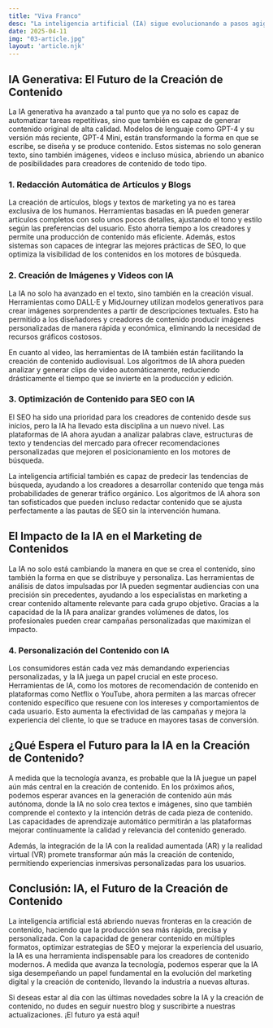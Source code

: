 ```yaml
---
title: "Viva Franco"
desc: "La inteligencia artificial (IA) sigue evolucionando a pasos agigantados y está impactando todos los sectores, y el mundo de la creación de contenido no es una excepción. En 2025, la IA ha dado un giro significativo en cómo se genera, distribuye y consume contenido, convirtiéndose en una herramienta esencial para creadores, empresas y profesionales del marketing. Este artículo explora las últimas novedades sobre la IA y su influencia en la creación de contenido, destacando las innovaciones más relevantes que están marcando el presente y el futuro de la industria."
date: 2025-04-11
img: "03-article.jpg"
layout: 'article.njk'
---
```


<h2>IA Generativa: El Futuro de la Creación de Contenido</h2>
<p>La IA generativa ha avanzado a tal punto que ya no solo es capaz de automatizar tareas repetitivas, sino que también es capaz de generar contenido original de alta calidad. Modelos de lenguaje como GPT-4 y su versión más reciente, GPT-4 Mini, están transformando la forma en que se escribe, se diseña y se produce contenido. Estos sistemas no solo generan texto, sino también imágenes, videos e incluso música, abriendo un abanico de posibilidades para creadores de contenido de todo tipo.</p>

<h3>1. Redacción Automática de Artículos y Blogs</h3>
<p>La creación de artículos, blogs y textos de marketing ya no es tarea exclusiva de los humanos. Herramientas basadas en IA pueden generar artículos completos con solo unos pocos detalles, ajustando el tono y estilo según las preferencias del usuario. Esto ahorra tiempo a los creadores y permite una producción de contenido más eficiente. Además, estos sistemas son capaces de integrar las mejores prácticas de SEO, lo que optimiza la visibilidad de los contenidos en los motores de búsqueda.</p>

<h3>2. Creación de Imágenes y Videos con IA</h3>
<p>La IA no solo ha avanzado en el texto, sino también en la creación visual. Herramientas como DALL·E y MidJourney utilizan modelos generativos para crear imágenes sorprendentes a partir de descripciones textuales. Esto ha permitido a los diseñadores y creadores de contenido producir imágenes personalizadas de manera rápida y económica, eliminando la necesidad de recursos gráficos costosos.</p>
<p>En cuanto al video, las herramientas de IA también están facilitando la creación de contenido audiovisual. Los algoritmos de IA ahora pueden analizar y generar clips de video automáticamente, reduciendo drásticamente el tiempo que se invierte en la producción y edición.</p>

<h3>3. Optimización de Contenido para SEO con IA</h3>
<p>El SEO ha sido una prioridad para los creadores de contenido desde sus inicios, pero la IA ha llevado esta disciplina a un nuevo nivel. Las plataformas de IA ahora ayudan a analizar palabras clave, estructuras de texto y tendencias del mercado para ofrecer recomendaciones personalizadas que mejoren el posicionamiento en los motores de búsqueda.</p>
<p>La inteligencia artificial también es capaz de predecir las tendencias de búsqueda, ayudando a los creadores a desarrollar contenido que tenga más probabilidades de generar tráfico orgánico. Los algoritmos de IA ahora son tan sofisticados que pueden incluso redactar contenido que se ajusta perfectamente a las pautas de SEO sin la intervención humana.</p>

<h2>El Impacto de la IA en el Marketing de Contenidos</h2>
<p>La IA no solo está cambiando la manera en que se crea el contenido, sino también la forma en que se distribuye y personaliza. Las herramientas de análisis de datos impulsadas por IA pueden segmentar audiencias con una precisión sin precedentes, ayudando a los especialistas en marketing a crear contenido altamente relevante para cada grupo objetivo. Gracias a la capacidad de la IA para analizar grandes volúmenes de datos, los profesionales pueden crear campañas personalizadas que maximizan el impacto.</p>

<h3>4. Personalización del Contenido con IA</h3>
<p>Los consumidores están cada vez más demandando experiencias personalizadas, y la IA juega un papel crucial en este proceso. Herramientas de IA, como los motores de recomendación de contenido en plataformas como Netflix o YouTube, ahora permiten a las marcas ofrecer contenido específico que resuene con los intereses y comportamientos de cada usuario. Esto aumenta la efectividad de las campañas y mejora la experiencia del cliente, lo que se traduce en mayores tasas de conversión.</p>

<h2>¿Qué Espera el Futuro para la IA en la Creación de Contenido?</h2>
<p>A medida que la tecnología avanza, es probable que la IA juegue un papel aún más central en la creación de contenido. En los próximos años, podemos esperar avances en la generación de contenido aún más autónoma, donde la IA no solo crea textos e imágenes, sino que también comprende el contexto y la intención detrás de cada pieza de contenido. Las capacidades de aprendizaje automático permitirán a las plataformas mejorar continuamente la calidad y relevancia del contenido generado.</p>
<p>Además, la integración de la IA con la realidad aumentada (AR) y la realidad virtual (VR) promete transformar aún más la creación de contenido, permitiendo experiencias inmersivas personalizadas para los usuarios.</p>

<h2>Conclusión: IA, el Futuro de la Creación de Contenido</h2>
<p>La inteligencia artificial está abriendo nuevas fronteras en la creación de contenido, haciendo que la producción sea más rápida, precisa y personalizada. Con la capacidad de generar contenido en múltiples formatos, optimizar estrategias de SEO y mejorar la experiencia del usuario, la IA es una herramienta indispensable para los creadores de contenido modernos. A medida que avanza la tecnología, podemos esperar que la IA siga desempeñando un papel fundamental en la evolución del marketing digital y la creación de contenido, llevando la industria a nuevas alturas.</p>

<p>Si deseas estar al día con las últimas novedades sobre la IA y la creación de contenido, no dudes en seguir nuestro blog y suscribirte a nuestras actualizaciones. ¡El futuro ya está aquí!</p>

    
